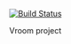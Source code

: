 [![Build Status](https://travis-ci.org/romqrq/Vroom.svg?branch=master)](https://travis-ci.org/romqrq/Vroom)

Vroom project
